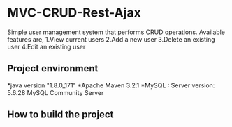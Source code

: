 # MVC-CRUD-Rest-Ajax

Simple user management system that performs CRUD operations.
Available features are,
  1.View current users
  2.Add a new user
  3.Delete an existing user
  4.Edit an existing user
  
Project environment
-------------------

*java version "1.8.0_171"
*Apache Maven 3.2.1
*MySQL : Server version: 5.6.28 MySQL Community Server


How to build the project
------------------------




